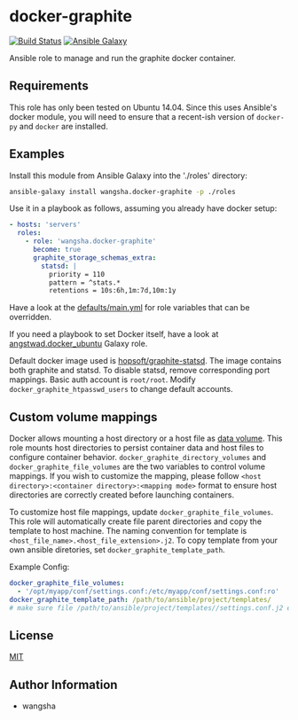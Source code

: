 docker-graphite
============

[![Build Status](https://travis-ci.org/wangsha/docker-graphite.svg?branch=master)](https://travis-ci.org/wangsha/docker-graphite)
[![Ansible Galaxy](https://img.shields.io/badge/AnsibleGalaxy-wangsha.docker--graphite-blue.svg)](https://galaxy.ansible.com/wangsha/docker-graphite/)

Ansible role to manage and run the graphite docker container.

Requirements
------------

This role has only been tested on Ubuntu 14.04. Since this uses Ansible's
docker module, you will need to ensure that a recent-ish version of `docker-py`
and `docker` are installed.

Examples
--------

Install this module from Ansible Galaxy into the './roles' directory:
```bash
ansible-galaxy install wangsha.docker-graphite -p ./roles
```

Use it in a playbook as follows, assuming you already have docker setup:
```yaml
- hosts: 'servers'
  roles:
    - role: 'wangsha.docker-graphite'
      become: true
      graphite_storage_schemas_extra:
        statsd: |
          priority = 110
          pattern = ^stats.*
          retentions = 10s:6h,1m:7d,10m:1y
```

Have a look at the [defaults/main.yml](defaults/main.yml) for role variables
that can be overridden.

If you need a playbook to set Docker itself, have a look at [angstwad.docker_ubuntu](https://github.com/angstwad/docker.ubuntu) Galaxy role.

Default docker image used is [hopsoft/graphite-statsd](https://hub.docker.com/r/hopsoft/graphite-statsd/). 
The image contains both graphite and statsd. To disable statsd, remove corresponding port mappings.
Basic auth account is `root/root`. Modify `docker_graphite_htpasswd_users` to change default accounts.


Custom volume mappings
----------------------
Docker allows mounting a host directory or a host file as [data volume](https://docs.docker.com/engine/userguide/containers/dockervolumes/).
This role mounts host directories to persist container data and host files to configure container behavior.
`docker_graphite_directory_volumes` and `docker_graphite_file_volumes` are the two variables to control volume mappings.
If you wish to customize the mapping, please follow `<host directory>:<container directory>:<mapping mode>` format
 to ensure host directories are correctly created before launching containers.
 
To customize host file mappings, update `docker_graphite_file_volumes`. 
This role will automatically create file parent directories and copy the template 
to host machine. The naming convention for template is `<host_file_name>.<host_file_extension>.j2`.
To copy template from your own ansible diretories, set `docker_graphite_template_path`.

Example Config:
```yaml
docker_graphite_file_volumes:
  - '/opt/myapp/conf/settings.conf:/etc/myapp/conf/settings.conf:ro'
docker_graphite_template_path: /path/to/ansible/project/templates/
# make sure file /path/to/ansible/project/templates//settings.conf.j2 exists. 
```


License
-------

[MIT](LICENSE.txt)

Author Information
------------------

- wangsha
